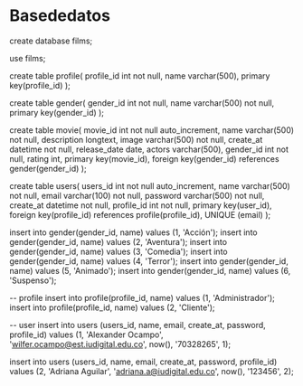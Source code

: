 # Basededatos
create database films;

use films;

create table profile(
  profile_id int not null,
  name varchar(500),
  primary key(profile_id)
);

create table gender(
  gender_id int not null,
  name varchar(500) not null,
  primary key(gender_id)
);

create table movie(
  movie_id int not null auto_increment,
  name varchar(500) not null,
  description longtext,
  image varchar(500) not null,
  create_at datetime not null,
  release_date date,
  actors varchar(500),
  gender_id int not null,
  rating int,
  primary key(movie_id),
  foreign key(gender_id) references gender(gender_id) 
);

create table users(
  users_id int not null auto_increment,
  name varchar(500) not null,
  email varchar(100) not null,
  password varchar(500) not null,
  create_at datetime not null,
  profile_id int not null,
  primary key(user_id),
  foreign key(profile_id) references profile(profile_id),
  UNIQUE (email)
);

insert into gender(gender_id, name) values (1, 'Acción');
insert into gender(gender_id, name) values (2, 'Aventura');
insert into gender(gender_id, name) values (3, 'Comedia');
insert into gender(gender_id, name) values (4, 'Terror');
insert into gender(gender_id, name) values (5, 'Animado');
insert into gender(gender_id, name) values (6, 'Suspenso');

-- profile
insert into profile(profile_id, name) values (1, 'Administrador');
insert into profile(profile_id, name) values (2, 'Cliente');

-- user
insert into users (users_id, name, email, create_at, password, profile_id)
  values (1, 'Alexander Ocampo', 'wilfer.ocampo@est.iudigital.edu.co', now(), '70328265', 1);

insert into users (users_id, name, email, create_at, password, profile_id)
  values (2, 'Adriana Aguilar', 'adriana.a@iudigital.edu.co', now(), '123456', 2);
  
